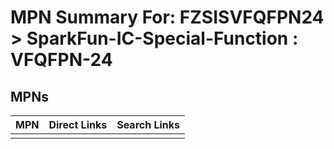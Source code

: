 



# MPN Summary For: FZSISVFQFPN24 > SparkFun-IC-Special-Function : VFQFPN-24

## MPNs
  

|MPN|Direct Links|Search Links|
| :--- | :--- | :--- |
||||
